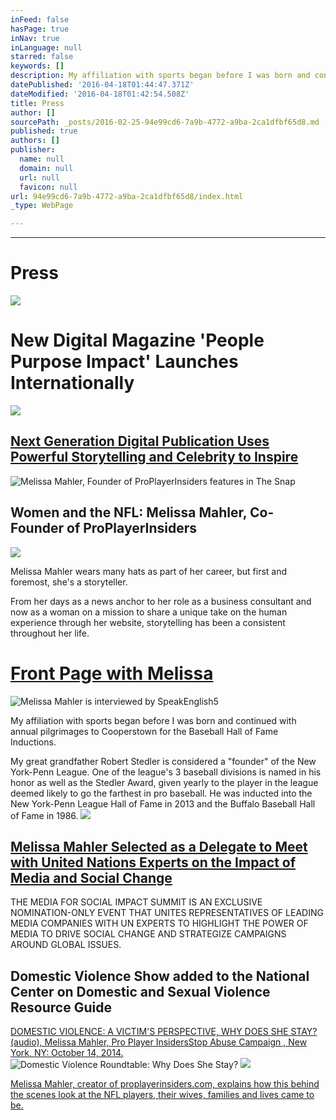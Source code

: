 ```yaml
---
inFeed: false
hasPage: true
inNav: true
inLanguage: null
starred: false
keywords: []
description: My affiliation with sports began before I was born and continued with annual pilgrimages to Cooperstown for the Baseball Hall of Fame Inductions.
datePublished: '2016-04-18T01:44:47.371Z'
dateModified: '2016-04-18T01:42:54.508Z'
title: Press
author: []
sourcePath: _posts/2016-02-25-94e99cd6-7a9b-4772-a9ba-2ca1dfbf65d8.md
published: true
authors: []
publisher:
  name: null
  domain: null
  url: null
  favicon: null
url: 94e99cd6-7a9b-4772-a9ba-2ca1dfbf65d8/index.html
_type: WebPage

---
```

****

# Press
![](https://the-grid-user-content.s3-us-west-2.amazonaws.com/54036a9b-906c-499b-86f2-cd4e564b834f.jpg)

# New Digital Magazine 'People Purpose Impact' Launches Internationally
![](https://the-grid-user-content.s3-us-west-2.amazonaws.com/23db7bd4-c7e9-48c7-854b-f7ee25f9186e.jpg)

## [Next Generation Digital Publication Uses Powerful Storytelling and Celebrity to Inspire][0]
![Melissa Mahler, Founder of ProPlayerInsiders features in The Snap](https://the-grid-user-content.s3-us-west-2.amazonaws.com/da34f42e-f919-4caa-b0a0-b5e6bf0026d5.png)

## Women and the NFL: Melissa Mahler, Co-Founder of ProPlayerInsiders
![](https://imgflo.herokuapp.com/graph/vahj1ThiexotieMo/63a74450abe70f33b6af1f5563acdda2/passthrough.png?height=600&input=https%3A%2F%2Fthe-grid-user-content.s3-us-west-2.amazonaws.com%2Fb2369042-ba7c-4451-82dc-6eec421630d3.png)

Melissa Mahler wears many hats as part of her career, but first and foremost, she's a storyteller.

From her days as a news anchor to her role as a business consultant and now as a woman on a mission to share a unique take on the human experience through her website, storytelling has been a consistent throughout her life.

# [Front Page with Melissa][1]
![Melissa Mahler is interviewed by SpeakEnglish5](https://s3-us-west-2.amazonaws.com/the-grid-img/p/8e7405defadddd576992a4f9aaf8e730cb37c0ff.jpg)

My affiliation with sports began before I was born and continued with annual pilgrimages to Cooperstown for the Baseball Hall of Fame Inductions.

My great grandfather Robert Stedler is considered a "founder" of the New York-Penn League. One of the league's 3 baseball divisions is named in his honor as well as the Stedler Award, given yearly to the player in the league deemed likely to go the farthest in pro baseball. He was inducted into the New York-Penn League Hall of Fame in 2013 and the Buffalo Baseball Hall of Fame in 1986\.
![](https://the-grid-user-content.s3-us-west-2.amazonaws.com/32bceb49-593b-482a-8240-591da330bf66.png)

## [Melissa Mahler Selected as a Delegate to Meet with United Nations Experts on the Impact of Media and Social Change][0]

THE MEDIA FOR SOCIAL IMPACT SUMMIT IS AN EXCLUSIVE NOMINATION-ONLY EVENT THAT UNITES REPRESENTATIVES OF LEADING MEDIA COMPANIES WITH UN EXPERTS TO HIGHLIGHT THE POWER OF MEDIA TO DRIVE SOCIAL CHANGE AND STRATEGIZE CAMPAIGNS AROUND GLOBAL ISSUES.

## Domestic Violence Show added to the National Center on Domestic and Sexual Violence Resource Guide

[DOMESTIC VIOLENCE: A VICTIM'S PERSPECTIVE, WHY DOES SHE STAY? (audio), Melissa Mahler, Pro Player InsidersStop Abuse Campaign , New York, NY: October 14, 2014\.][2]
![Domestic Violence Roundtable: Why Does She Stay?](https://s3-us-west-2.amazonaws.com/the-grid-img/p/cba546c06f5082d62dbe1c5b5d5dafbb5e828bd7.jpg)
![](https://the-grid-user-content.s3-us-west-2.amazonaws.com/b73e0844-9151-4425-b65c-0b274a264c89.gif)

[Melissa Mahler, creator of proplayerinsiders.com, explains how this behind the scenes look at the NFL players, their wives, families and lives came to be.][0]

[0]: null
[1]: http://www.speakenglish5.com/#!Front-Page-with-Melissa/c1kod/569929330cf20ee37c7781df
[2]: https://soundcloud.com/proplayerinsiders/nfl-melissa-mahler-tony-richardson-domestic-violence-victims-perspective